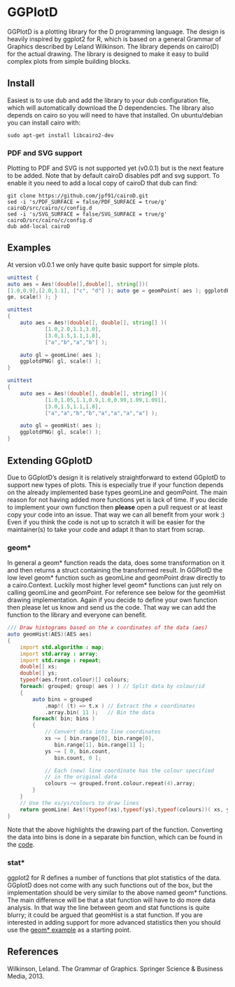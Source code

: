# GGPlotD

GGPlotD is a plotting library for the D programming language. The design
is heavily inspired by ggplot2 for R, which is based on a general Grammar of
Graphics described by Leland Wilkinson. The library depends on cairo(D) for
the actual drawing. The library is designed to make it easy to build complex
plots from simple building blocks.

## Install

Easiest is to use dub and add the library to your dub configuration file,
which will automatically download the D dependencies. The library also
depends on cairo so you will need to have that installed. On ubuntu/debian
you can install cairo with:

``` 
sudo apt-get install libcairo2-dev 
```

### PDF and SVG support

Plotting to PDF and SVG is not supported yet (v0.0.1) but is the next
feature to be added. Note that by default cairoD disables pdf and svg
support. To enable it you need to add a local copy of cairoD that dub can
find:

```
git clone https://github.com/jpf91/cairoD.git
sed -i 's/PDF_SURFACE = false/PDF_SURFACE = true/g' cairoD/src/cairo/c/config.d
sed -i 's/SVG_SURFACE = false/SVG_SURFACE = true/g' cairoD/src/cairo/c/config.d
dub add-local cairoD
```

## Examples

At version v0.0.1 we only have quite basic support for simple plots.

```D 
unittest { 
auto aes = Aes!(double[],double[], string[])(
[1.0,0.9],[2.0,1.1], ["c", "d"] ); auto ge = geomPoint( aes ); ggplotdPNG(
ge, scale() ); }

unittest
{
    auto aes = Aes!(double[], double[], string[] )( 
            [1.0,2.0,1.1,3.0], 
            [3.0,1.5,1.1,1.8], 
            ["a","b","a","b"] );

    auto gl = geomLine( aes );
    ggplotdPNG( gl, scale() );
}

unittest
{
    auto aes = Aes!(double[], double[], string[] )( 
            [1.0,1.05,1.1,0.9,1.0,0.99,1.09,1.091], 
            [3.0,1.5,1.1,1.8], 
            ["a","a","b","b","a","a","a","a"] );

    auto gl = geomHist( aes );
    ggplotdPNG( gl, scale() );
}
```

## Extending GGplotD

Due to GGplotD’s design it is relatively straightforward to extend GGplotD to
support new types of plots. This is especially true if your function depends
on the already implemented base types geomLine and geomPoint. The main reason
for not having added more functions yet is lack of time. If you decide to
implement your own function then **please** open a pull request or at least
copy your code into an issue. That way we can all benefit from your work :)
Even if you think the code is not up to scratch it will be easier for the
maintainer(s) to take your code and adapt it than to start from scrap.


### geom*

In general a geom* function reads the data, does some transformation on it
and then returns a struct containing the transformed result. In GGPlotD
the low level geom* function such as geomLine and geomPoint draw directly
to a cairo.Context. Luckily most higher level geom* functions can just
rely on calling geomLine and geomPoint. For reference see below for the
geomHist drawing implementation. Again if you decide to define your own
function then please let us know and send us the code. That way we can add
the function to the library and everyone can benefit.

```D 
/// Draw histograms based on the x coordinates of the data (aes)
auto geomHist(AES)(AES aes)
{
    import std.algorithm : map;
    import std.array : array;
    import std.range : repeat;
    double[] xs;
    double[] ys;
    typeof(aes.front.colour)[] colours;
    foreach( grouped; group( aes ) ) // Split data by colour/id
    {
        auto bins = grouped
            .map!( (t) => t.x ) // Extract the x coordinates
            .array.bin( 11 );   // Bin the data
        foreach( bin; bins )
        {
            // Convert data into line coordinates
            xs ~= [ bin.range[0], bin.range[0],
               bin.range[1], bin.range[1] ];
            ys ~= [ 0, bin.count,
               bin.count, 0 ];

            // Each (new) line coordinate has the colour specified
            // in the original data
            colours ~= grouped.front.colour.repeat(4).array;
        }
    }
    // Use the xs/ys/colours to draw lines
    return geomLine( Aes!(typeof(xs),typeof(ys),typeof(colours))( xs, ys, colours ) );
}
```

Note that the above highlights the drawing part of the function.
Converting the data into bins is done in a separate bin function, which
can be found in the [code](./source/ggplotd/geom.d#L127).

### stat*

ggplot2 for R defines a number of functions that plot statistics of the
data. GGplotD does not come with any such functions out of the box, but
the implementation should be very similar to the above named geom*
functions. The main difference will be that a stat function will have to
do more data analysis. In that way the line between geom and stat
functions is quite blurry; it could be argued that geomHist is a stat
function. If you are interested in adding support for more advanced
statistics then you should use the [geom* example](#geom) as a starting
point. 

## References

Wilkinson, Leland. The Grammar of Graphics. Springer Science & Business Media, 2013.

